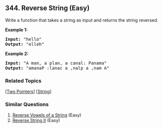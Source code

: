 <!--|This file generated by command(leetcode description); DO NOT EDIT.    |-->
<!--+----------------------------------------------------------------------+-->
<!--|@author    Openset <openset.wang@gmail.com>                           |-->
<!--|@link      https://github.com/openset                                 |-->
<!--|@home      https://github.com/openset/leetcode                        |-->
<!--+----------------------------------------------------------------------+-->

## 344. Reverse String (Easy)

<p>Write a function that takes a string as input and returns the string reversed.</p>

<p><strong>Example 1:</strong></p>

<div>
<pre>
<strong>Input: </strong><span id="example-input-1-1">&quot;hello&quot;</span>
<strong>Output: </strong><span id="example-output-1">&quot;olleh&quot;</span>
</pre>

<div>
<p><strong>Example 2:</strong></p>

<pre>
<strong>Input: </strong><span id="example-input-2-1">&quot;A man, a plan, a canal: Panama&quot;</span>
<strong>Output: </strong><span id="example-output-2">&quot;amanaP :lanac a ,nalp a ,nam A&quot;</span>
</pre>
</div>
</div>


### Related Topics
[[Two Pointers](https://github.com/openset/leetcode/tree/master/tag/two-pointers/README.md)]
[[String](https://github.com/openset/leetcode/tree/master/tag/string/README.md)]

### Similar Questions
  1. [Reverse Vowels of a String](https://github.com/openset/leetcode/tree/master/problems/reverse-vowels-of-a-string) (Easy)
  1. [Reverse String II](https://github.com/openset/leetcode/tree/master/problems/reverse-string-ii) (Easy)
